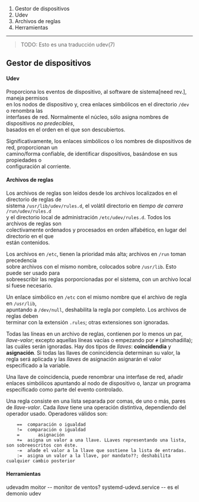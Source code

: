 1. Gestor de dispositivos
2. Udev
3. Archivos de reglas
99. Herramientas
---
> TODO: Esto es una traducción udev(7)

## Gestor de dispositivos


#### Udev

Proporciona los eventos de dispositivo, al software de sistema[need rev.], maneja permisos  
en los nodos de dispositivo y, crea enlaces simbólicos en el directorio `/dev` o renombra las  
interfases de red. Normalmente el núcleo, sólo asigna nombres de dispositivos _no predecibles_,  
basados en el orden en el que son descubiertos.  

Significativamente, los enlaces simbólicos o los nombres de dispositivos de red, proporcionan un  
camino/forma confiable, de identificar dispositivos, basándose en sus propiedades o  
configuración al corriente.  


#### Archivos de reglas

Los archivos de reglas son leídos desde los archivos localizados en el directorio de reglas de  
sistema `/usr/lib/udev/rules.d`, el volátil directorio en _tiempo de carrera_ `/run/udev/rules.d`  
y el directorio local de administración `/etc/udev/rules.d`. Todos los archivos de reglas son  
colectivamente ordenados y procesados en orden alfabético, en lugar del directorio en el que  
están contenidos.  

Los archivos en `/etc`, tienen la prioridad más alta; archivos en `/run` toman precedencia  
sobre archivos con el mismo nombre, colocados sobre `/usr/lib`. Esto puede ser usado para  
sobreescribir las reglas porporcionadas por el sistema, con un archivo local si fuese necesario.  

Un enlace simbólico en `/etc` con el mismo nombre que el archivo de regla en `/usr/lib`,  
apuntando a `/dev/null`, deshabilita la regla por completo. Los archivos de reglas deben  
terminar con la extensión `.rules`; otras extensiones son ignoradas.  

Todas las líneas en un archivo de reglas, contienen por lo menos un par, _llave-valor_; excepto
aquellas líneas vacías o empezando por `#` (almohadilla); las cuáles serán ignoradas. 
Hay dos tipos de _llaves_: __coincidendia__ y __asignación__. Si todas las llaves de conincidencia 
determinan su valor, la regla será aplicada y las _llaves_ de asignación asignarán el valor 
especificado a la variable.

Una llave de coincidencia, puede renombrar una interfase de red, añadir enlaces simbólicos 
apuntando al nodo de dispositivo o, lanzar un programa específicado como parte del evento
controlado.

Una regla consiste en una lista separada por comas, de uno o más, pares de _llave-valor_. 
Cada _llave_ tiene una operación distintiva, dependiendo del operador usado. Operadores
válidos son:

		==  comparación o igualdad
		!=  comparación o igualdad
		=		asignación
		+=	asigna un valor a una llave. LLaves representando una lista, son sobreescritos con éste.
		-=	añade el valor a la llave que sostiene la lista de entradas.
		:=	asigna un valor a la llave, por mandato??; deshabilita cualquier cambio posterior


#### Herramientas
udevadm moitor -- monitor de ventos?
systemd-udevd.service -- es el demonio udev

